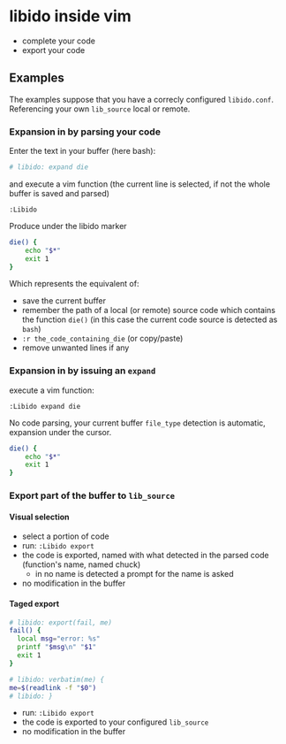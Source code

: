 # libido inside vim

* complete your code
* export your code

## Examples

The examples suppose that you have a correcly configured `libido.conf`.
Referencing your own `lib_source` local or remote.

### Expansion in by parsing your code

Enter the text in your buffer (here bash):

~~~bash
# libido: expand die
~~~

and execute a vim function
(the current line is selected, if not the whole buffer is saved and parsed)

~~~vim
:Libido
~~~

Produce under the libido marker

~~~bash
die() {
    echo "$*"
    exit 1
}
~~~

Which represents the equivalent of:

* save the current buffer
* remember the path of a local (or remote) source code which contains the function `die()` (in this case the current
  code source is detected as `bash`)
* `:r the_code_containing_die` (or copy/paste)
* remove unwanted lines if any

### Expansion in by issuing an `expand`

execute a vim function:

~~~vim
:Libido expand die
~~~

No code parsing, your current buffer `file_type` detection is automatic, expansion under the cursor.

~~~bash
die() {
    echo "$*"
    exit 1
}
~~~

### Export part of the buffer to `lib_source`

#### Visual selection

* select a portion of code
* run: `:Libido export`
* the code is exported, named with what detected in the parsed code (function's name, named chuck)
  * in no name is detected a prompt for the name is asked
* no modification in the buffer

#### Taged export

~~~bash
# libido: export(fail, me)
fail() {
  local msg="error: %s"
  printf "$msg\n" "$1"
  exit 1
}

# libido: verbatim(me) {
me=$(readlink -f "$0")
# libido: }
~~~

* run: `:Libido export`
* the code is exported to your configured `lib_source`
* no modification in the buffer
